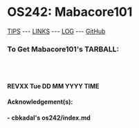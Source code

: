 ---
---

# OS242: Mabacore101

[TIPS](TIPS/) --- [LINKS](LINKS/) --- [LOG](TXT/mylog.txt) --- [GitHub](https://github.com/Mabacore101/os242)
<br>

### To Get Mabacore101's TARBALL:

```

```

<br><b>

#### REVXX Tue DD MM YYYY TIME

#### Acknowledgement(s):

#### - cbkadal's os242/index.md

<br>
